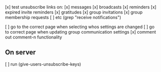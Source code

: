 [x] test unsubscribe links on:
    [x] messages
    [x] broadcasts
    [x] reminders
    [x] expired invite reminders
    [x] gratitudes
    [x] group invitations
    [x] group membership requests
    [ ] etc
    (grep "receive notifications")

[ ] go to the correct page when selecting whos settings are changed
[ ] go to correct page when updating group communication settings
[x] comment out comment-n functionality

## On server
[ ] run (give-users-unsubscribe-keys)
